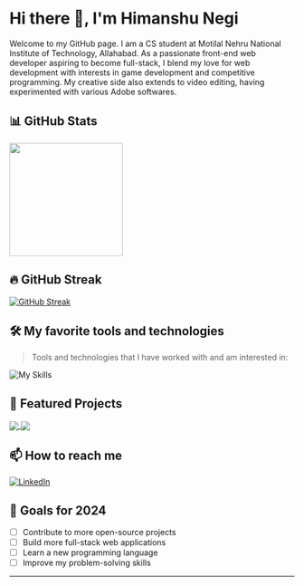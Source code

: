 # Hi there 👋, I'm Himanshu Negi

Welcome to my GitHub page. I am a CS student at Motilal Nehru National Institute of Technology, Allahabad. As a passionate front-end web developer aspiring to become full-stack, I blend my love for web development with interests in game development and competitive programming.
My creative side also extends to video editing, having experimented with various Adobe softwares.

## 📊 GitHub Stats

<!-- <a href="https://github.com/himanegi/github-readme-stats">
  <img height=200 align="center" src="https://github-readme-stats.vercel.app/api?username=himanegi&show_icons=true&theme=radical" />
</a> -->
<a href="https://github.com/himanegi/convoychat">
  <img height=200 align="center" src="https://github-readme-stats.vercel.app/api/top-langs?username=himanegi&layout=compact&langs_count=8&card_width=320&theme=radical" />
</a>

## 🔥 GitHub Streak

[![GitHub Streak](https://streak-stats.demolab.com/?user=himanegi)](https://git.io/streak-stats)

## 🛠️ My favorite tools and technologies

> Tools and technologies that I have worked with and am interested in:

![My Skills](https://skillicons.dev/icons?i=html,css,js,mongo,express,react,nodejs,python,django,java,codepen,cs,unity,cpp,git,github,mysql,ps,pr,ae&perline=10)

## 🌟 Featured Projects

<a href="https://github.com/himanegi/hitch-hike-2.0">
  <img align="center" src="https://github-readme-stats.vercel.app/api/pin/?username=himanegi&repo=hitch-hike-2.0&theme=radical" />
</a>
<a href="https://github.com/himanegi/leetsouls">
  <img align="center" src="https://github-readme-stats.vercel.app/api/pin/?username=himanegi&repo=leetsouls&theme=radical" />
</a>

## 📫 How to reach me

[![LinkedIn](https://img.shields.io/badge/-LinkedIn-0077B5?style=for-the-badge&logo=LinkedIn&logoColor=white)](https://www.linkedin.com/in/himanegi/)
<!-- [![Portfolio](https://img.shields.io/badge/-Portfolio-000000?style=for-the-badge&logo=About.me&logoColor=white)](https://your-portfolio-website.com) -->

## 🎯 Goals for 2024

- [ ] Contribute to more open-source projects
- [ ] Build more full-stack web applications
- [ ] Learn a new programming language
- [ ] Improve my problem-solving skills

---
